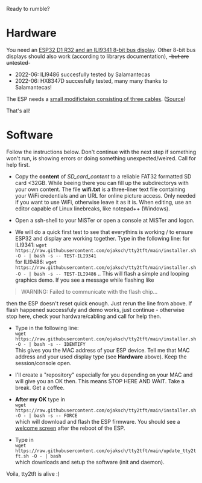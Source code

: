 Ready to rumble?



# Hardware

You need an [ESP32 D1 R32 and an ILI9341 8-bit bus display](https://github.com/ojaksch/MiSTer_tty2tft/blob/main/pictures/d1r32-ili9341.jpg). 
Other 8-bit bus displays should also work (according to librarys documentation), ~~-but are untested~~-  
- 2022-06: ILI9486 succesfully tested by Salamantecas
- 2022-06: HX8347D succesfully tested, many many thanks to Salamantecas!  

The ESP needs a [small modifictaion consisting of three cables](https://github.com/ojaksch/MiSTer_tty2tft/blob/main/pictures/d1r32-mod.jpg). 
([Source](https://github.com/Bodmer/TFT_eSPI#8-bit-parallel-support))  

That's all!



# Software

Follow the instructions below. Don't continue with the next step if something won't run, is showing errors or doing something unexpected/weired.
Call for help first.

- Copy the **content** of *SD_card_content* to a reliable FAT32 formatted SD card <32GB. While beeing there you can fill up the subdirectorys with your own content.
The file **wifi.txt** is a three-liner text file containing your WiFi credentials and an URL for online picture access. Only needed if you want to use WiFi, otherwise leave it as it is.
When editing, use an editor capable of Linux linebreaks, like notepad++ (Windows).

- Open a ssh-shell to your MiSTer or open a console at MiSTer and logon.

- We will do a quick first test to see that everythins is working / to ensure ESP32 and display are working together. Type in the following line:
for ILI9341: `wget https://raw.githubusercontent.com/ojaksch/tty2tft/main/installer.sh -O - | bash -s -- TEST-ILI9341`  
for ILI9486: `wget https://raw.githubusercontent.com/ojaksch/tty2tft/main/installer.sh -O - | bash -s -- TEST-ILI9486` ..
This will flash a simple and looping graphics demo.
If you see a message while flashing like
> WARNING: Failed to communicate with the flash chip...

then the ESP doesn't reset quick enough. Just rerun the line from above. 
If flash happened successfuly and demo works, just continue - otherwise stop here, check your hardware/cabling and call for help then.

- Type in the following line:  
`wget https://raw.githubusercontent.com/ojaksch/tty2tft/main/installer.sh -O - | bash -s -- IDENTIFY`  
This gives you the MAC address of your ESP device. Tell me that MAC address and your used display type (see **Hardware** above). Keep the session/console open.

- I'll create a "repository" especially for you depending on your MAC and will give you an OK then. This means STOP HERE AND WAIT. Take a break. Get a coffee.

- **After my OK** type in  
`wget https://raw.githubusercontent.com/ojaksch/tty2tft/main/installer.sh -O - | bash -s -- FORCE`  
which will download and flash the ESP firmware. You should see a [welcome screen](https://github.com/ojaksch/MiSTer_tty2tft/blob/main/pictures/000-arcade.jpg) after the reboot of the ESP.

- Type in  
`wget https://raw.githubusercontent.com/ojaksch/tty2tft/main/update_tty2tft.sh -O - | bash`  
which downloads and setup the software (init and daemon).


Voila, tty2tft is alive :)
